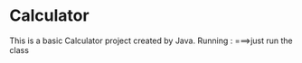 # Calculator
This is a basic Calculator project created by Java.
Running : 
===>just run the class 
